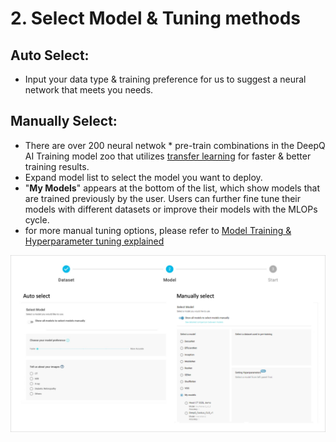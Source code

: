 # 2. Select Model & Tuning methods

## Auto Select:

* Input your data type & training preference for us to suggest a neural network that meets you needs.

## Manually Select:

* There are over 200 neural netwok \* pre-train combinations in the DeepQ AI Training model zoo that utilizes [transfer learning](../../working-flow-1/what-is-deep-learning.md#what-is-transfer-learning) for faster & better training results.
* Expand model list to select the model you want to deploy.
* "**My Models**" appears at the bottom of the list, which show models that are trained previously by the user. Users can further fine tune their models with different datasets or improve their models with the MLOPs cycle.
* for more manual tuning options, please refer to [Model Training & Hyperparameter tuning explained](../model-training-and-hyperparameter-tuning-explained.md)

![](../../.gitbook/assets/con-4-1-2-1-new.png)
